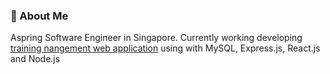 ### 🚀 About Me
Aspring Software Engineer in Singapore. Currently working developing [training nangement web application](https://github.com/brandonngjh/TrainingMgmtWebApp) using with MySQL, Express.js, React.js and Node.js
